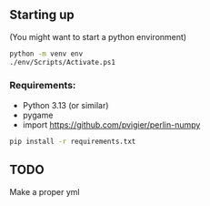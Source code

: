 ## Starting up
(You might want to start a python environment)

```bash
python -m venv env
./env/Scripts/Activate.ps1
```

### Requirements:
 - Python 3.13 (or similar)
 - pygame
 - import https://github.com/pvigier/perlin-numpy

```bash
pip install -r requirements.txt
```

## TODO

Make a proper yml
